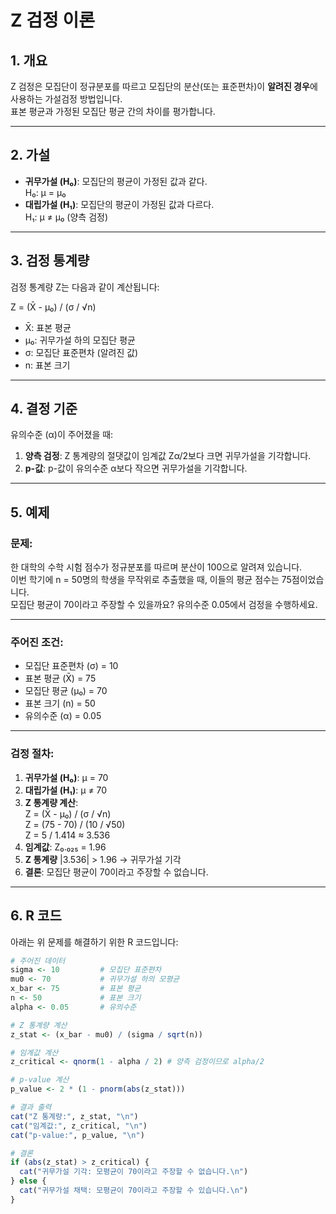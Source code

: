 # Z 검정 이론

## 1. 개요
Z 검정은 모집단이 정규분포를 따르고 모집단의 분산(또는 표준편차)이 **알려진 경우**에 사용하는 가설검정 방법입니다.  
표본 평균과 가정된 모집단 평균 간의 차이를 평가합니다.

---

## 2. 가설
- **귀무가설 (H₀)**: 모집단의 평균이 가정된 값과 같다.  
  H₀: μ = μ₀
- **대립가설 (H₁)**: 모집단의 평균이 가정된 값과 다르다.  
  H₁: μ ≠ μ₀ (양측 검정)

---

## 3. 검정 통계량
검정 통계량 Z는 다음과 같이 계산됩니다:  

Z = (X̄ - μ₀) / (σ / √n)

- X̄: 표본 평균  
- μ₀: 귀무가설 하의 모집단 평균  
- σ: 모집단 표준편차 (알려진 값)  
- n: 표본 크기  

---

## 4. 결정 기준
유의수준 (α)이 주어졌을 때:
1. **양측 검정**: Z 통계량의 절댓값이 임계값 Zα/2보다 크면 귀무가설을 기각합니다.
2. **p-값**: p-값이 유의수준 α보다 작으면 귀무가설을 기각합니다.

---

## 5. 예제
### 문제:
한 대학의 수학 시험 점수가 정규분포를 따르며 분산이 100으로 알려져 있습니다.  
이번 학기에 n = 50명의 학생을 무작위로 추출했을 때, 이들의 평균 점수는 75점이었습니다.  
모집단 평균이 70이라고 주장할 수 있을까요? 유의수준 0.05에서 검정을 수행하세요.

---

### 주어진 조건:
- 모집단 표준편차 (σ) = 10  
- 표본 평균 (X̄) = 75  
- 모집단 평균 (μ₀) = 70  
- 표본 크기 (n) = 50  
- 유의수준 (α) = 0.05  

---

### 검정 절차:
1. **귀무가설 (H₀)**: μ = 70  
2. **대립가설 (H₁)**: μ ≠ 70  
3. **Z 통계량 계산**:  
   Z = (X̄ - μ₀) / (σ / √n)  
   Z = (75 - 70) / (10 / √50)  
   Z = 5 / 1.414 ≈ 3.536  
4. **임계값**: Z₀.₀₂₅ = 1.96  
5. **Z 통계량** |3.536| > 1.96 → 귀무가설 기각  
6. **결론**: 모집단 평균이 70이라고 주장할 수 없습니다.

---

## 6. R 코드

아래는 위 문제를 해결하기 위한 R 코드입니다:

```r
# 주어진 데이터
sigma <- 10         # 모집단 표준편차
mu0 <- 70           # 귀무가설 하의 모평균
x_bar <- 75         # 표본 평균
n <- 50             # 표본 크기
alpha <- 0.05       # 유의수준

# Z 통계량 계산
z_stat <- (x_bar - mu0) / (sigma / sqrt(n))

# 임계값 계산
z_critical <- qnorm(1 - alpha / 2) # 양측 검정이므로 alpha/2

# p-value 계산
p_value <- 2 * (1 - pnorm(abs(z_stat)))

# 결과 출력
cat("Z 통계량:", z_stat, "\n")
cat("임계값:", z_critical, "\n")
cat("p-value:", p_value, "\n")

# 결론
if (abs(z_stat) > z_critical) {
  cat("귀무가설 기각: 모평균이 70이라고 주장할 수 없습니다.\n")
} else {
  cat("귀무가설 채택: 모평균이 70이라고 주장할 수 있습니다.\n")
}
